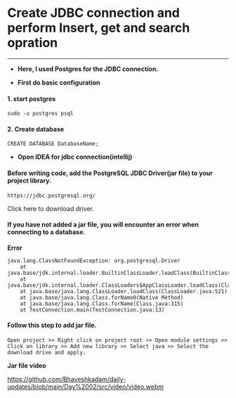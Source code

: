 # Create JDBC connection and perform Insert, get and search opration

****
* **Here, I used Postgres for the JDBC connection.**

* **First do basic configuration**

#### 1. start postgres 
````
sudo -u postgres psql
````
#### 2. Create database
````
CREATE DATABASE DatabaseName;
````
* **Open IDEA for jdbc connection(intellij)**

#### Before writing code, add the PostgreSQL JDBC Driver(jar file) to your project library.
````
https://jdbc.postgresql.org/
````
Click here to download driver.
#### **If you have not added a jar file, you will encounter an error when connecting to a database.**

**Error** 
````
java.lang.ClassNotFoundException: org.postgresql.Driver
    at java.base/jdk.internal.loader.BuiltinClassLoader.loadClass(BuiltinClassLoader.java:583)
    at java.base/jdk.internal.loader.ClassLoaders$AppClassLoader.loadClass(ClassLoaders.java:178)
    at java.base/java.lang.ClassLoader.loadClass(ClassLoader.java:521)
    at java.base/java.lang.Class.forName0(Native Method)
    at java.base/java.lang.Class.forName(Class.java:315)
    at TestConnection.main(TestConnection.java:13)
````
#### Follow this step to add jar file.
``` 
Open project >> Right click on project root >> Open module settings >> Click on library >> Add new library >> Select java >> Select the download drive and apply. 
```
**Jar file video** 

https://github.com/Bhaveshkadam/daily-updates/blob/main/Day%2002/src/video/video.webm

